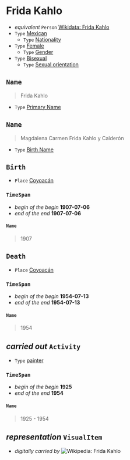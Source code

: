 # Frida Kahlo

* _equivalent_ `Person` [Wikidata: Frida Kahlo](http://www.wikidata.org/entity/Q5588)
* `Type` [Mexican](http://vocab.getty.edu/aat/300107963)
    * `Type` [Nationality](http://vocab.getty.edu/aat/300379842)
* `Type` [Female](http://vocab.getty.edu/aat/300189557)
    * `Type` [Gender](http://vocab.getty.edu/aat/300055147)
* `Type` [Bisexual](http://homosaurus.org/terms/bisexuality)
    * `Type` [Sexual orientation](http://vocab.getty.edu/aat/300400503)



## `Name`

> Frida Kahlo

* `Type` [Primary Name](http://vocab.getty.edu/aat/300404670)



## `Name`

> Magdalena Carmen Frida Kahlo y Calderón

* `Type` [Birth Name](http://vocab.getty.edu/aat/300404681)



## `Birth`

* `Place` [Coyoacán](http://www.wikidata.org/entity/Q661315)

### `TimeSpan`

* _begin of the begin_ **1907-07-06**
* _end of the end_ **1907-07-06**

#### `Name`
> 1907



## `Death`

* `Place` [Coyoacán](http://www.wikidata.org/entity/Q661315)

### `TimeSpan`

* _begin of the begin_ **1954-07-13**
* _end of the end_ **1954-07-13**

#### `Name`
> 1954



## _carried out_ `Activity`

* `Type` [painter](http://vocab.getty.edu/aat/300025136)

### `TimeSpan`

* _begin of the begin_ **1925**
* _end of the end_ **1954**

#### `Name`
> 1925 - 1954



## _representation_ `VisualItem`

* _digitally carried by_ ![Wikipedia: Frida Kahlo](https://upload.wikimedia.org/wikipedia/commons/thumb/0/06/Frida_Kahlo%2C_by_Guillermo_Kahlo.jpg/330px-Frida_Kahlo%2C_by_Guillermo_Kahlo.jpg)

